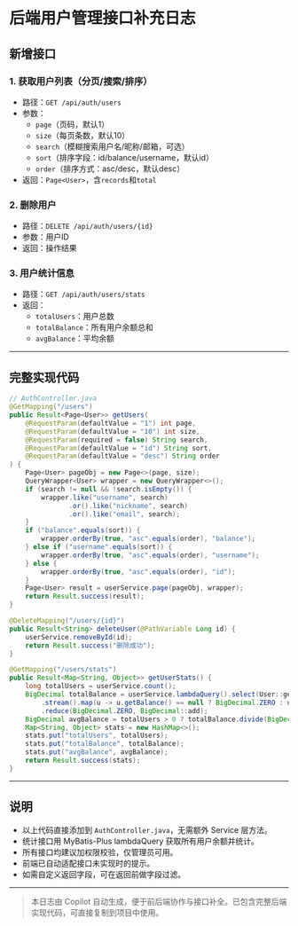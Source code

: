 # 后端用户管理接口补充日志

## 新增接口

### 1. 获取用户列表（分页/搜索/排序）

- 路径：`GET /api/auth/users`
- 参数：
  - `page`（页码，默认1）
  - `size`（每页条数，默认10）
  - `search`（模糊搜索用户名/昵称/邮箱，可选）
  - `sort`（排序字段：id/balance/username，默认id）
  - `order`（排序方式：asc/desc，默认desc）
- 返回：`Page<User>`，含`records`和`total`

### 2. 删除用户

- 路径：`DELETE /api/auth/users/{id}`
- 参数：用户ID
- 返回：操作结果

### 3. 用户统计信息

- 路径：`GET /api/auth/users/stats`
- 返回：
  - `totalUsers`：用户总数
  - `totalBalance`：所有用户余额总和
  - `avgBalance`：平均余额

---

## 完整实现代码

```java
// AuthController.java
@GetMapping("/users")
public Result<Page<User>> getUsers(
    @RequestParam(defaultValue = "1") int page,
    @RequestParam(defaultValue = "10") int size,
    @RequestParam(required = false) String search,
    @RequestParam(defaultValue = "id") String sort,
    @RequestParam(defaultValue = "desc") String order
) {
    Page<User> pageObj = new Page<>(page, size);
    QueryWrapper<User> wrapper = new QueryWrapper<>();
    if (search != null && !search.isEmpty()) {
        wrapper.like("username", search)
               .or().like("nickname", search)
               .or().like("email", search);
    }
    if ("balance".equals(sort)) {
        wrapper.orderBy(true, "asc".equals(order), "balance");
    } else if ("username".equals(sort)) {
        wrapper.orderBy(true, "asc".equals(order), "username");
    } else {
        wrapper.orderBy(true, "asc".equals(order), "id");
    }
    Page<User> result = userService.page(pageObj, wrapper);
    return Result.success(result);
}

@DeleteMapping("/users/{id}")
public Result<String> deleteUser(@PathVariable Long id) {
    userService.removeById(id);
    return Result.success("删除成功");
}

@GetMapping("/users/stats")
public Result<Map<String, Object>> getUserStats() {
    long totalUsers = userService.count();
    BigDecimal totalBalance = userService.lambdaQuery().select(User::getBalance).list()
        .stream().map(u -> u.getBalance() == null ? BigDecimal.ZERO : u.getBalance())
        .reduce(BigDecimal.ZERO, BigDecimal::add);
    BigDecimal avgBalance = totalUsers > 0 ? totalBalance.divide(BigDecimal.valueOf(totalUsers), 2, RoundingMode.HALF_UP) : BigDecimal.ZERO;
    Map<String, Object> stats = new HashMap<>();
    stats.put("totalUsers", totalUsers);
    stats.put("totalBalance", totalBalance);
    stats.put("avgBalance", avgBalance);
    return Result.success(stats);
}
```

---

## 说明
- 以上代码直接添加到 `AuthController.java`，无需额外 Service 层方法。
- 统计接口用 MyBatis-Plus lambdaQuery 获取所有用户余额并统计。
- 所有接口均建议加权限校验，仅管理员可用。
- 前端已自动适配接口未实现时的提示。
- 如需自定义返回字段，可在返回前做字段过滤。

---

> 本日志由 Copilot 自动生成，便于前后端协作与接口补全。已包含完整后端实现代码，可直接复制到项目中使用。

